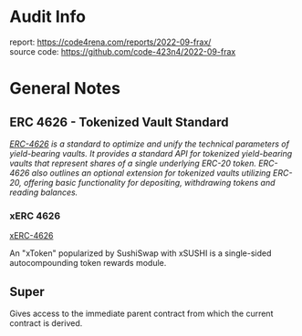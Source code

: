 # Audit Info
report: https://code4rena.com/reports/2022-09-frax/ <br>
source code: https://github.com/code-423n4/2022-09-frax

# General Notes

## ERC 4626 - Tokenized Vault Standard

*[ERC-4626](https://ethereum.org/en/developers/docs/standards/tokens/erc-4626/) is a standard to optimize and unify the technical parameters of yield-bearing vaults. It provides a standard API for tokenized yield-bearing vaults that represent shares of a single underlying ERC-20 token. ERC-4626 also outlines an optional extension for tokenized vaults utilizing ERC-20, offering basic functionality for depositing, withdrawing tokens and reading balances.*

### xERC 4626

[xERC-4626](https://github.com/fei-protocol/ERC4626/blob/main/src/xERC4626.sol)

An "xToken" popularized by SushiSwap with xSUSHI is a single-sided autocompounding token rewards module.

## Super
Gives access to the immediate parent contract from which the current contract is derived.


